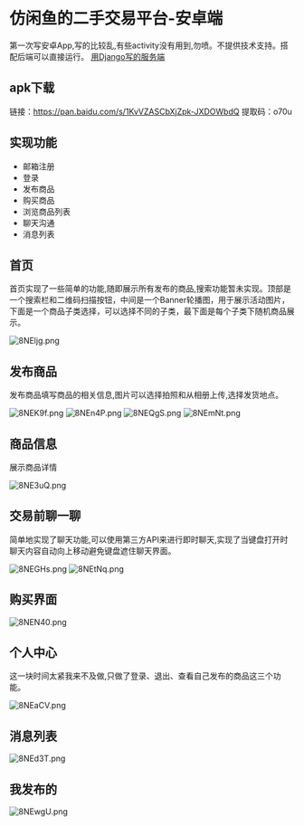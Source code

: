 # 仿闲鱼的二手交易平台-安卓端
第一次写安卓App,写的比较乱,有些activity没有用到,勿喷。不提供技术支持。搭配后端可以直接运行。
[用Django写的服务端](https://github.com/zstu-lly/SecondHandDjango)

## apk下载
链接：https://pan.baidu.com/s/1KvVZASCbXjZpk-JXDOWbdQ 
提取码：o70u
## 实现功能
+ 邮箱注册
+ 登录
+ 发布商品
+ 购买商品
+ 浏览商品列表
+ 聊天沟通
+ 消息列表
## 首页
首页实现了一些简单的功能,随即展示所有发布的商品,搜索功能暂未实现。顶部是一个搜索栏和二维码扫描按钮，中间是一个Banner轮播图，用于展示活动图片，下面是一个商品子类选择，可以选择不同的子类，最下面是每个子类下随机商品展示。

![8NEljg.png](https://s1.ax1x.com/2020/03/17/8NEljg.png)

## 发布商品
发布商品填写商品的相关信息,图片可以选择拍照和从相册上传,选择发货地点。

![8NEK9f.png](https://s1.ax1x.com/2020/03/17/8NEK9f.png)
![8NEn4P.png](https://s1.ax1x.com/2020/03/17/8NEn4P.png)
![8NEQgS.png](https://s1.ax1x.com/2020/03/17/8NEQgS.png)
![8NEmNt.png](https://s1.ax1x.com/2020/03/17/8NEmNt.png)

## 商品信息
展示商品详情

![8NE3uQ.png](https://s1.ax1x.com/2020/03/17/8NE3uQ.png)

## 交易前聊一聊
简单地实现了聊天功能,可以使用第三方API来进行即时聊天,实现了当键盘打开时聊天内容自动向上移动避免键盘遮住聊天界面。

![8NEGHs.png](https://s1.ax1x.com/2020/03/17/8NEGHs.png)
![8NEtNq.png](https://s1.ax1x.com/2020/03/17/8NEtNq.png)
 
## 购买界面

![8NEN40.png](https://s1.ax1x.com/2020/07/02/NqB5n0.jpg)

## 个人中心
这一块时间太紧我来不及做,只做了登录、退出、查看自己发布的商品这三个功能。

![8NEaCV.png](https://s1.ax1x.com/2020/03/17/8NEaCV.png)

## 消息列表

![8NEd3T.png](https://s1.ax1x.com/2020/03/17/8NEd3T.png)

## 我发布的

![8NEwgU.png](https://s1.ax1x.com/2020/03/17/8NEwgU.png)
